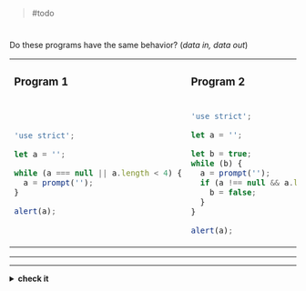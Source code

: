 > #todo

#

Do these programs have the same behavior? (_data in, data out_)

<table>
<tr>
<td>

### Program 1

</td>
<td>

### Program 2

</td>
</tr>
<tr>
<td>

```js
'use strict';

let a = '';

while (a === null || a.length < 4) {
  a = prompt('');
}

alert(a);
```

</td>
<td>

```js
'use strict';

let a = '';

let b = true;
while (b) {
  a = prompt('');
  if (a !== null && a.length >= 4) {
    b = false;
  }
}

alert(a);
```

</td>
</tr>
</table>

---

---

<details>
<summary><strong>check it</strong></summary>
<br>

✔ Yup!

</details>
